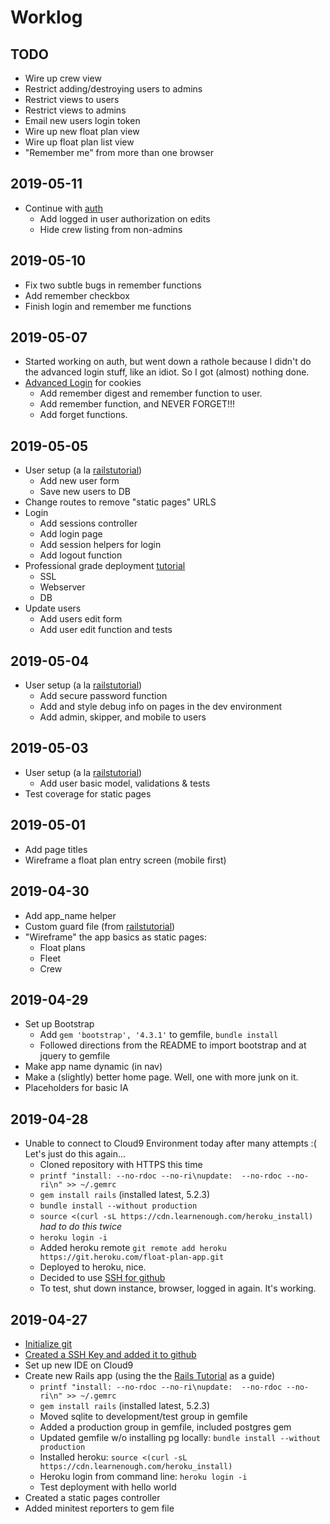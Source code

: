 # Worklog

## TODO

- Wire up crew view
- Restrict adding/destroying users to admins
- Restrict views to users
- Restrict views to admins
- Email new users login token
- Wire up new float plan view
- Wire up float plan list view
- "Remember me" from more than one browser

## 2019-05-11

- Continue with [auth](https://www.railstutorial.org/book/updating_and_deleting_users#sec-authorization)
  - Add logged in user authorization on edits
  - Hide crew listing from non-admins
  
## 2019-05-10

- Fix two subtle bugs in remember functions
- Add remember checkbox
- Finish login and remember me functions

## 2019-05-07

- Started working on auth, but went down a rathole because I didn't do the advanced login stuff, like an idiot. So I got (almost) nothing done.
- [Advanced Login](https://www.railstutorial.org/book/advanced_login) for cookies
  -  Add remember digest and remember function to user.
  -  Add remember function, and NEVER FORGET!!!
  -  Add forget functions.

## 2019-05-05

- User setup (a la [railstutorial](https://www.railstutorial.org/book/modeling_users))
  - Add new user form
  - Save new users to DB
- Change routes to remove "static pages" URLS
- Login
  - Add sessions controller
  - Add login page
  - Add session helpers for login
  - Add logout function
- Professional grade deployment [tutorial](https://www.railstutorial.org/book/sign_up#sec-professional_grade_deployment)
  - SSL
  - Webserver
  - DB
- Update users
  - Add users edit form
  - Add user edit function and tests

## 2019-05-04

- User setup (a la [railstutorial](https://www.railstutorial.org/book/modeling_users))
  - Add secure password function
  - Add and style debug info on pages in the dev environment
  - Add admin, skipper, and mobile to users

## 2019-05-03
- User setup (a la [railstutorial](https://www.railstutorial.org/book/modeling_users))
  - Add user basic model, validations & tests
- Test coverage for static pages

## 2019-05-01

- Add page titles
- Wireframe a float plan entry screen (mobile first)

## 2019-04-30

- Add app_name helper
- Custom guard file (from [railstutorial](https://bitbucket.org/railstutorial/sample_app_4th_ed/raw/289fcb83f1cd72b51c05fe9319277d590d51f0d2/Guardfile_))  
- "Wireframe" the app basics as static pages:
  - Float plans
  - Fleet
  - Crew

## 2019-04-29

- Set up Bootstrap
    - Add `gem 'bootstrap', '4.3.1'` to gemfile, `bundle install`
    - Followed directions from the README to import bootstrap and at jquery to gemfile
- Make app name dynamic (in nav)
- Make a (slightly) better home page. Well, one with more junk on it.
- Placeholders for basic IA


## 2019-04-28

- Unable to connect to Cloud9 Environment today after many attempts :( Let's just do this again...
  - Cloned repository with HTTPS this time
  - `printf "install: --no-rdoc --no-ri\nupdate:  --no-rdoc --no-ri\n" >> ~/.gemrc`
  - `gem install rails` (installed latest, 5.2.3)
  - `bundle install --without production`
  - `source <(curl -sL https://cdn.learnenough.com/heroku_install)` *had to do this twice*
  - `heroku login -i`
  - Added heroku remote `git remote add heroku https://git.heroku.com/float-plan-app.git`
  - Deployed to heroku, nice.
  - Decided to use [SSH for github](https://help.github.com/en/articles/connecting-to-github-with-ssh)
  - To test, shut down instance, browser, logged in again. It's working.

## 2019-04-27

- [Initialize git](https://www.atlassian.com/git/tutorials/setting-up-a-repository) 
- [Created a SSH Key and added it to github](https://help.github.com/en/articles/connecting-to-github-with-ssh)
- Set up new IDE on Cloud9
- Create new Rails app (using the the [Rails Tutorial](https://www.railstutorial.org/book/beginning) as a guide)
  - `printf "install: --no-rdoc --no-ri\nupdate:  --no-rdoc --no-ri\n" >> ~/.gemrc`
  - `gem install rails` (installed latest, 5.2.3)
  - Moved sqlite to development/test group in gemfile
  - Added a production group in gemfile, included postgres gem
  - Updated gemfile w/o installing pg locally: `bundle install --without production`
  - Installed heroku: `source <(curl -sL https://cdn.learnenough.com/heroku_install)`
  - Heroku login from command line: `heroku login -i`
  - Test deployment with hello world
- Created a static pages controller
- Added minitest reporters to gem file
